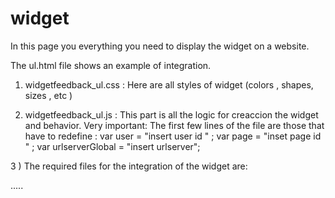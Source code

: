 # widget


In this page you everything you need to display the widget on a website.


The ul.html file shows an example of integration.


1) widgetfeedback_ul.css : Here are all styles of widget (colors , shapes, sizes , etc )


2) widgetfeedback_ul.js : This part is all the logic for creaccion the widget and behavior.
    Very important: The first few lines of the file are those that have to redefine :
        var user = "insert user id " ;
        var page = "inset page id " ;
        var urlserverGlobal = "insert urlserver";


3 ) The required files for the integration of the widget are:

<head>
        <link href="css/widgetfeedback_ul.css" rel="stylesheet"> 
        <script src="https://code.jquery.com/jquery-2.1.4.min.js"></script> 
        <script src="js/widgetfeedback_ul.js"></script>
.....
</head>
